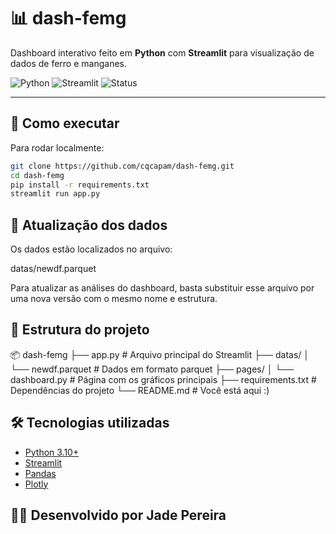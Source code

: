 # 📊 dash-femg

Dashboard interativo feito em **Python** com **Streamlit** para visualização de dados de ferro e manganes.

![Python](https://img.shields.io/badge/Python-3.10-blue?logo=python)
![Streamlit](https://img.shields.io/badge/Streamlit-1.35-red?logo=streamlit)
![Status](https://img.shields.io/badge/status-em%20desenvolvimento-orange)

---

## 🚀 Como executar

Para rodar localmente:

```bash
git clone https://github.com/cqcapam/dash-femg.git
cd dash-femg
pip install -r requirements.txt
streamlit run app.py
```


## 🔄 Atualização dos dados

Os dados estão localizados no arquivo:

datas/newdf.parquet

Para atualizar as análises do dashboard, basta substituir esse arquivo por uma nova versão com o mesmo nome e estrutura.

## 📁 Estrutura do projeto

📦 dash-femg
├── app.py               # Arquivo principal do Streamlit
├── datas/
│   └── newdf.parquet    # Dados em formato parquet
├── pages/
│   └── dashboard.py     # Página com os gráficos principais
├── requirements.txt     # Dependências do projeto
└── README.md            # Você está aqui :)


## 🛠️ Tecnologias utilizadas

* [Python 3.10+](https://www.python.org/)
* [Streamlit](https://streamlit.io/)
* [Pandas]()
* [Plotly]()


## 👩‍💻 Desenvolvido por Jade Pereira

